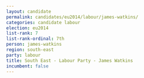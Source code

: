 ```yaml
---
layout: candidate
permalink: candidates/eu2014/labour/james-watkins/
categories: candidate labour
election: eu2014
list-rank: 7
list-rank-ordinal: 7th
person: james-watkins
region: south-east
party: labour
title: South East - Labour Party - James Watkins
incumbent: false
---
```

